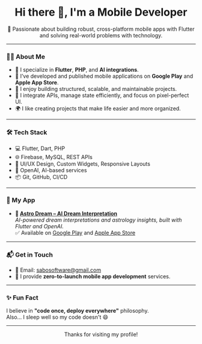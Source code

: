 <h1 align="center">Hi there 👋, I'm a Mobile Developer</h1>

<p align="center">
  🚀 Passionate about building robust, cross-platform mobile apps with Flutter and solving real-world problems with technology.
</p>

---

### 👨‍💻 About Me

- 🧠 I specialize in **Flutter**, **PHP**, and **AI integrations**.
- 📱 I’ve developed and published mobile applications on **Google Play** and **Apple App Store**.
- 🧩 I enjoy building structured, scalable, and maintainable projects.
- 🧪 I integrate APIs, manage state efficiently, and focus on pixel-perfect UI.
- 🌍 I like creating projects that make life easier and more organized.

---

### 🛠️ Tech Stack

- 💻 Flutter, Dart, PHP  
- 🌐 Firebase, MySQL, REST APIs  
- 🎨 UI/UX Design, Custom Widgets, Responsive Layouts  
- 🧠 OpenAI, AI-based services  
- 📦 Git, GitHub, CI/CD  

---

### 📲 My App

- **🔹 [Astro Dream – AI Dream Interpretation](https://play.google.com/store/apps/details?id=com.sabosoftware.astrodream)**  
  _AI-powered dream interpretations and astrology insights, built with Flutter and OpenAI._  
  ✅ Available on [Google Play](https://play.google.com/store/apps/details?id=com.sabosoftware.astrodream) and [Apple App Store](https://apps.apple.com/tr/app/astro-dream-dream-analysis/id6740456050)

---

### 📬 Get in Touch

- 📩 Email: [sabosoftware@gmail.com](mailto:sabosoftware@gmail.com)  
- 💼 I provide **zero-to-launch mobile app development** services.

---

### ✨ Fun Fact

I believe in **"code once, deploy everywhere"** philosophy.  
Also... I sleep well so my code doesn't 😄

---

<p align="center">Thanks for visiting my profile!</p>

